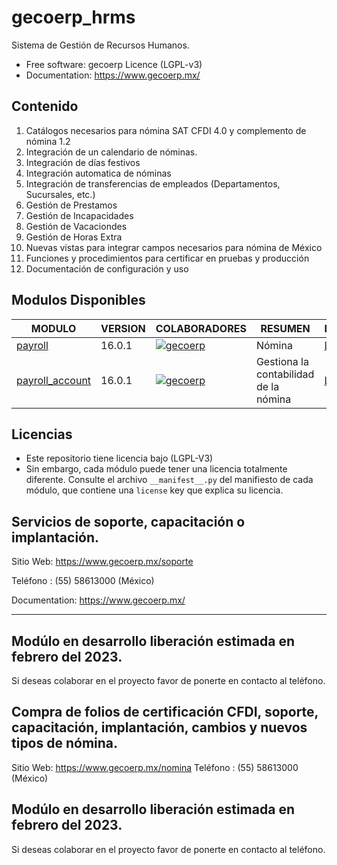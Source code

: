# gecoerp_hrms
Sistema de Gestión de Recursos Humanos.

* Free software: gecoerp Licence (LGPL-v3)
* Documentation: https://www.gecoerp.mx/

## Contenido
1. Catálogos necesarios para nómina SAT CFDI 4.0 y complemento de nómina 1.2
2. Integración de un calendario de nóminas.
3. Integración de días festivos
4. Integración automatica de nóminas
5. Integración de transferencias de empleados (Departamentos, Sucursales, etc.)
6. Gestión de Prestamos
7. Gestión de Incapacidades
8. Gestión de Vacaciondes
9. Gestión de Horas Extra
10. Nuevas vistas para integrar campos necesarios para nómina de México
11. Funciones y procedimientos para certificar en pruebas y producción
12. Documentación de configuración y uso

[//]: # (addons)

## Modulos Disponibles
| MODULO | VERSION | COLABORADORES | RESUMEN | LICENCIA |
| ------ | ------ | ------ | ------ | ------ |
| [payroll](payroll/) | 16.0.1 | [![gecoerp](https://github.com/gecoerp.png?size=30px)](https://github.com/gecoerp) | Nómina | [LGPL3](https://www.gnu.org/licenses/license-list.html#OpenContentL) |
| [payroll_account](payroll_account/) | 16.0.1 | [![gecoerp](https://github.com/gecoerp.png?size=30px)](https://github.com/gecoerp) | Gestiona la contabilidad de la  nómina | [LGPL3](https://www.gnu.org/licenses/license-list.html#OpenContentL) |

[//]: # (end addons)

## Licencias
* Este repositorio tiene licencia bajo (LGPL-V3)
* Sin embargo, cada módulo puede tener una licencia totalmente diferente. Consulte el archivo `__manifest__.py` del manifiesto de cada módulo, que contiene una `license` key que explica su licencia.

## Servicios de soporte, capacitación o implantación.
Sitio Web: https://www.gecoerp.mx/soporte

Teléfono : (55) 58613000 (México)

Documentation: https://www.gecoerp.mx/

----
## Modúlo en desarrollo liberación estimada en febrero del 2023.
Si deseas colaborar en el proyecto favor de ponerte en contacto al teléfono. 






## Compra de folios de certificación CFDI, soporte, capacitación, implantación, cambios y nuevos tipos de nómina.
Sitio Web: https://www.gecoerp.mx/nomina
Teléfono : (55) 58613000 (México)

## Modúlo en desarrollo liberación estimada en febrero del 2023.
Si deseas colaborar en el proyecto favor de ponerte en contacto al teléfono. 

